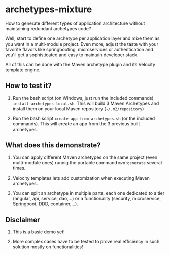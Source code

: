 # archetypes-mixture
How to generate different types of application architecture without maintaining redundant archetypes code?

Well, start to define one archetype per application layer and mixe them as you want in a multi-module project. Even more, adjust the taste with your favorite flavors like springbooting, microservices or authentication and you'll get a sophisticated and easy to maintain developer stack.

All of this can be done with the Maven archetype plugin and its Velocity template engine.

## How to test it?

1. Run the bash script (on Windows, just run the included commands) `install-archetypes-local.sh`.
This will build 3 Maven Archetypes and install them on your local Maven repository (`~/.m2/repository`)

1. Run the bash script `create-app-from-archetypes.sh` (or the included commands).
This will create an app from the 3 previous built archetypes.

## What does this demonstrate?

1. You can apply different Maven archetypes on the same project (even multi-module ones) runnig the portable command `mvn:generate` several times.

1. Velocity templates lets add customization when executing Maven archetypes.

1. You can split an archetype in multiple parts, each one dedicated to a tier (angular, api, service, dao,...) or a functionality (security, microservice, Springboot, DDD, container,...).

## Disclaimer

1. This is a basic demo yet!

1. More complex cases have to be tested to prove real efficiency in such solution mostly on functionalities!
